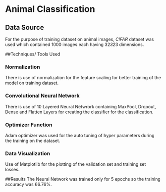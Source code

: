 # Animal Classification

## Data Source
  For the purpose of training dataset on animal images, *CIFAR* dataset was used which contained 1000 images each having 32*32*3 dimensions.
  
##Techniques/ Tools Used
### Normalization
  There is use of normalization for the feature scaling for better training of the model on training dataset.
  
### Convolutional Neural Network
  There is use of 10 Layered Neural Netwrork containing MaxPool, Dropout, Dense and Flatten Layers for creating the classifier for the classification.
 
### Optimizer Function
  Adam optimizer was used for the auto tuning of hyper parameters during the training on the dataset.

### Data Visualization
  Use of Matplotlib for the plotting of the validation set and training set losses.

##Results
  The Neural Network was trained only for 5 epochs so the training accuracy was 66.76%.
